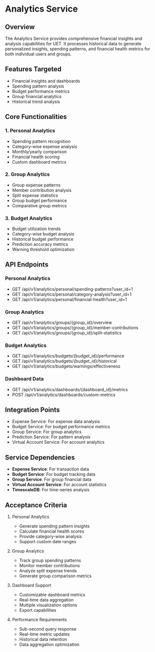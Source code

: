 # Analytics Service

## Overview
The Analytics Service provides comprehensive financial insights and analysis capabilities for UET. It processes historical data to generate personalized insights, spending patterns, and financial health metrics for both individual users and groups.

## Features Targeted
- Financial insights and dashboards
- Spending pattern analysis
- Budget performance metrics
- Group financial analytics
- Historical trend analysis

## Core Functionalities

### 1. Personal Analytics
- Spending pattern recognition
- Category-wise expense analysis
- Monthly/yearly comparison
- Financial health scoring
- Custom dashboard metrics

### 2. Group Analytics
- Group expense patterns
- Member contribution analysis
- Split expense statistics
- Group budget performance
- Comparative group metrics

### 3. Budget Analytics
- Budget utilization trends
- Category-wise budget analysis
- Historical budget performance
- Prediction accuracy metrics
- Warning threshold optimization

## API Endpoints
### Personal Analytics
- GET /api/v1/analytics/personal/spending-patterns?user_id=1
- GET /api/v1/analytics/personal/category-analysis?user_id=1
- GET /api/v1/analytics/personal/financial-health?user_id=1

### Group Analytics
- GET /api/v1/analytics/groups/{group_id}/overview
- GET /api/v1/analytics/groups/{group_id}/member-contributions
- GET /api/v1/analytics/groups/{group_id}/split-statistics

### Budget Analytics
- GET /api/v1/analytics/budgets/{budget_id}/performance
- GET /api/v1/analytics/budgets/{budget_id}/historical
- GET /api/v1/analytics/budgets/warnings/effectiveness

### Dashboard Data
- GET /api/v1/analytics/dashboards/{dashboard_id}/metrics
- POST /api/v1/analytics/dashboards/custom-metrics

## Integration Points
- Expense Service: For expense data analysis
- Budget Service: For budget performance metrics
- Group Service: For group analytics
- Prediction Service: For pattern analysis
- Virtual Account Service: For account analytics

## Service Dependencies
- **Expense Service**: For transaction data
- **Budget Service**: For budget tracking data
- **Group Service**: For group financial data
- **Virtual Account Service**: For account statistics
- **TimescaleDB**: For time-series analysis

## Acceptance Criteria

1. Personal Analytics
   - Generate spending pattern insights
   - Calculate financial health scores
   - Provide category-wise analysis
   - Support custom date ranges

2. Group Analytics
   - Track group spending patterns
   - Monitor member contributions
   - Analyze split expense trends
   - Generate group comparison metrics

3. Dashboard Support
   - Customizable dashboard metrics
   - Real-time data aggregation
   - Multiple visualization options
   - Export capabilities

4. Performance Requirements
   - Sub-second query response
   - Real-time metric updates
   - Historical data retention
   - Data aggregation optimization
